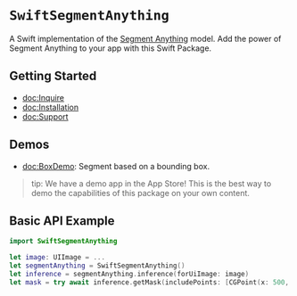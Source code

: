 # ``SwiftSegmentAnything``

A Swift implementation of the [Segment Anything](https://segment-anything.com/) model. Add the power of Segment Anything to your app with this Swift Package.

## Getting Started

- <doc:Inquire>
- <doc:Installation>
- <doc:Support>

## Demos

- <doc:BoxDemo>: Segment based on a bounding box.

> tip: We have a demo app in the App Store! This is the best way to demo the capabilities of this package on your own content.


## Basic API Example

```swift
import SwiftSegmentAnything

let image: UIImage = ...
let segmentAnything = SwiftSegmentAnything()
let inference = segmentAnything.inference(forUiImage: image)
let mask = try await inference.getMask(includePoints: [CGPoint(x: 500, y: 500)])
```
